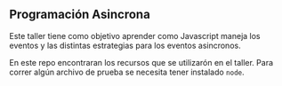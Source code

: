 ## Programación Asincrona

Este taller tiene como objetivo aprender como Javascript maneja los eventos y las distintas estrategias para los eventos asincronos.

En este repo encontraran los recursos que se utilizarón en el taller.
Para correr algún archivo de prueba se necesita tener instalado `node`.